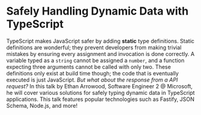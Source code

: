 # Safely Handling Dynamic Data with TypeScript

TypeScript makes JavaScript safer by adding **static** type definitions.
Static definitions are wonderful; they prevent developers from making trivial mistakes by ensuring every assignment and invocation is done correctly.
A variable typed as a `string` cannot be assigned a `number`, and a function expecting three arguments cannot be called with only two.
These definitions only exist at build time though; the code that is eventually executed is just JavaScript.
_But what about the response from a API request?_
In this talk by Ethan Arrowood, Software Engineer 2 @ Microsoft, he will cover various solutions for safely typing dynamic data in TypeScript applications.
This talk features popular technologies such as Fastify, JSON Schema, Node.js, and more!